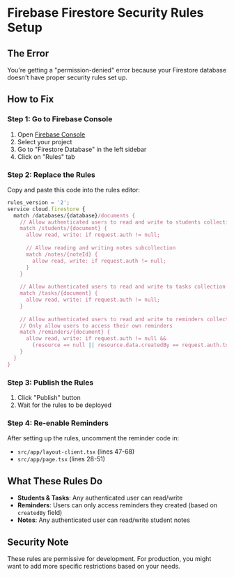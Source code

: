 # Firebase Firestore Security Rules Setup

## The Error
You're getting a "permission-denied" error because your Firestore database doesn't have proper security rules set up.

## How to Fix

### Step 1: Go to Firebase Console
1. Open [Firebase Console](https://console.firebase.google.com/)
2. Select your project
3. Go to "Firestore Database" in the left sidebar
4. Click on "Rules" tab

### Step 2: Replace the Rules
Copy and paste this code into the rules editor:

```javascript
rules_version = '2';
service cloud.firestore {
  match /databases/{database}/documents {
    // Allow authenticated users to read and write to students collection
    match /students/{document} {
      allow read, write: if request.auth != null;
      
      // Allow reading and writing notes subcollection
      match /notes/{noteId} {
        allow read, write: if request.auth != null;
      }
    }
    
    // Allow authenticated users to read and write to tasks collection
    match /tasks/{document} {
      allow read, write: if request.auth != null;
    }
    
    // Allow authenticated users to read and write to reminders collection
    // Only allow users to access their own reminders
    match /reminders/{document} {
      allow read, write: if request.auth != null && 
        (resource == null || resource.data.createdBy == request.auth.token.email);
    }
  }
}
```

### Step 3: Publish the Rules
1. Click "Publish" button
2. Wait for the rules to be deployed

### Step 4: Re-enable Reminders
After setting up the rules, uncomment the reminder code in:
- `src/app/layout-client.tsx` (lines 47-68)
- `src/app/page.tsx` (lines 28-51)

## What These Rules Do
- **Students & Tasks**: Any authenticated user can read/write
- **Reminders**: Users can only access reminders they created (based on `createdBy` field)
- **Notes**: Any authenticated user can read/write student notes

## Security Note
These rules are permissive for development. For production, you might want to add more specific restrictions based on your needs.
